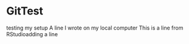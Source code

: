 # GitTest
testing my setup
A line I wrote on my local computer
This is a line from RStudioadding a line
